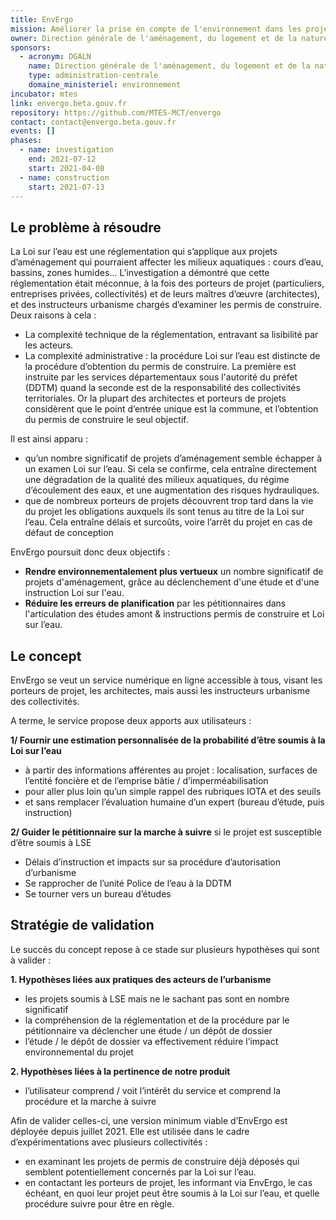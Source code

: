 ```yaml
---
title: EnvErgo
mission: Améliorer la prise en compte de l'environnement dans les projets d'aménagement
owner: Direction générale de l'aménagement, du logement et de la nature (DGALN)
sponsors:
  - acronym: DGALN
    name: Direction générale de l'aménagement, du logement et de la nature (DGALN)
    type: administration-centrale
    domaine_ministeriel: environnement
incubator: mtes
link: envergo.beta.gouv.fr
repository: https://github.com/MTES-MCT/envergo
contact: contact@envergo.beta.gouv.fr
events: []
phases:
  - name: investigation
    end: 2021-07-12
    start: 2021-04-08
  - name: construction
    start: 2021-07-13
---
```

## Le problème à résoudre

La Loi sur l’eau est une réglementation qui s’applique aux projets d’aménagement qui pourraient affecter les milieux aquatiques : cours d’eau, bassins, zones humides...
L’investigation a démontré que cette réglementation était méconnue, à la fois des porteurs de projet (particuliers, entreprises privées, collectivités) et de leurs maîtres d’œuvre (architectes), et des instructeurs urbanisme chargés d’examiner les permis de construire.
Deux raisons à cela :

* La complexité technique de la réglementation, entravant sa lisibilité par les acteurs.
* La complexité administrative : la procédure Loi sur l’eau est distincte de la procédure d’obtention du permis de construire. La première est instruite par les services départementaux sous l'autorité du préfet (DDTM) quand la seconde est de la responsabilité des collectivités territoriales. Or la plupart des architectes et porteurs de projets considèrent que le point d’entrée unique est la commune, et l’obtention du permis de construire le seul objectif.

Il est ainsi apparu :

* qu’un nombre significatif de projets d’aménagement semble échapper à un examen Loi sur l’eau. 
  Si cela se confirme, cela entraîne directement une dégradation de la qualité des milieux aquatiques, du régime d’écoulement des eaux, et une augmentation des risques hydrauliques.
* que de nombreux porteurs de projets découvrent trop tard dans la vie du projet les obligations auxquels ils sont tenus au titre de la Loi sur l’eau. 
  Cela entraîne délais et surcoûts, voire l’arrêt du projet en cas de défaut de conception

EnvErgo poursuit donc deux objectifs :

* **Rendre environnementalement plus vertueux** un nombre significatif de projets d'aménagement, grâce au déclenchement d'une étude et d'une instruction Loi sur l'eau.
* **Réduire les erreurs de planification** par les pétitionnaires dans l'articulation des études amont & instructions permis de construire et Loi sur l’eau.



## Le concept

EnvErgo se veut un service numérique en ligne accessible à tous, visant les porteurs de projet, les architectes, mais aussi les instructeurs urbanisme des collectivités.

A terme, le service propose deux apports aux utilisateurs :

**1/ Fournir une estimation personnalisée de la probabilité d’être soumis à la Loi sur l’eau** 

* à partir des informations afférentes au projet : localisation, surfaces de l’entité foncière et de l’emprise bâtie / d’imperméabilisation
* pour aller plus loin qu’un simple rappel des rubriques IOTA et des seuils
* et sans remplacer l’évaluation humaine d’un expert (bureau d’étude, puis instruction)

**2/ Guider le pétitionnaire sur la marche à suivre** si le projet est susceptible d’être soumis à LSE

* Délais d’instruction et impacts sur sa procédure d’autorisation d’urbanisme
* Se rapprocher de l’unité Police de l’eau à la DDTM
* Se tourner vers un bureau d’études



## Stratégie de validation

Le succès du concept repose à ce stade sur plusieurs hypothèses qui sont à valider :

**1. Hypothèses liées aux pratiques des acteurs de l’urbanisme**

* les projets soumis à LSE mais ne le sachant pas sont en nombre significatif
* la compréhension de la réglementation et de la procédure par le pétitionnaire va déclencher une étude / un dépôt de dossier
* l’étude / le dépôt de dossier va effectivement réduire l’impact environnemental
  du projet

**2. Hypothèses liées à la pertinence de notre produit**

* l’utilisateur comprend / voit l’intérêt du service et comprend la procédure et la marche à suivre



Afin de valider celles-ci, une version minimum viable d’EnvErgo est déployée depuis juillet 2021. Elle est utilisée dans le cadre d’expérimentations avec plusieurs collectivités :

* en examinant les projets de permis de construire déjà déposés qui semblent potentiellement concernés par la Loi sur l’eau.
* en contactant les porteurs de projet, les informant via EnvErgo, le cas échéant, en quoi leur projet peut être soumis à la Loi sur l’eau, et quelle procédure suivre pour être en règle.